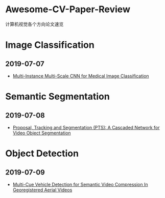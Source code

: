 # Awesome-CV-Paper-Review

计算机视觉各个方向论文速览

# Image Classification

## 2019-07-07

* [Multi-Instance Multi-Scale CNN for Medical Image Classification](https://github.com/Sophia-11/Awesome-CV-Paper-Review/blob/master/Image%20Classification/Multi-Instance%20Multi-Scale%20CNN%20for%20Medical.md)


# Semantic Segmentation

## 2019-07-08

* [Proposal, Tracking and Segmentation (PTS): A Cascaded Network for Video Object Segmentation](https://github.com/Sophia-11/Awesome-CV-Paper-Review/blob/master/Semantic%20Segmentation/2019-07-07/Proposal%2C%20Tracking%20and%20Segmentation%20(PTS)%20A%20Cascaded%20Network%20for%20Video%20Object%20Segmentation.md)

# Object Detection

## 2019-07-09
* [Multi-Cue Vehicle Detection for Semantic Video Compression In Georegistered Aerial Videos](https://github.com/Sophia-11/Awesome-CV-Paper-Review/blob/master/Object%20Detection/2019-07-09/Multi-Cue%20Vehicle%20Detection%20for%20Semantic%20Video%20Compression%20In%20Georegistered%20Aerial%20Videos.md)
